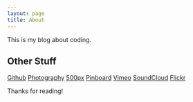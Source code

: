 ```yaml
---
layout: page
title: About
---
```


This is my blog about coding.

## Other Stuff

[Github](http://github.com/jl2)
[Photography](http://www.laroccophoto.com)
[500px](https://500px.com/jlarocco)
[Pinboard](https://pinboard.in/u:jlarocco/)
[Vimeo](https://vimeo.com/user5403988)
[SoundCloud](https://soundcloud.com/jlarocco)
[Flickr](http://www.flickr.com/photos/jl_2)

Thanks for reading!

